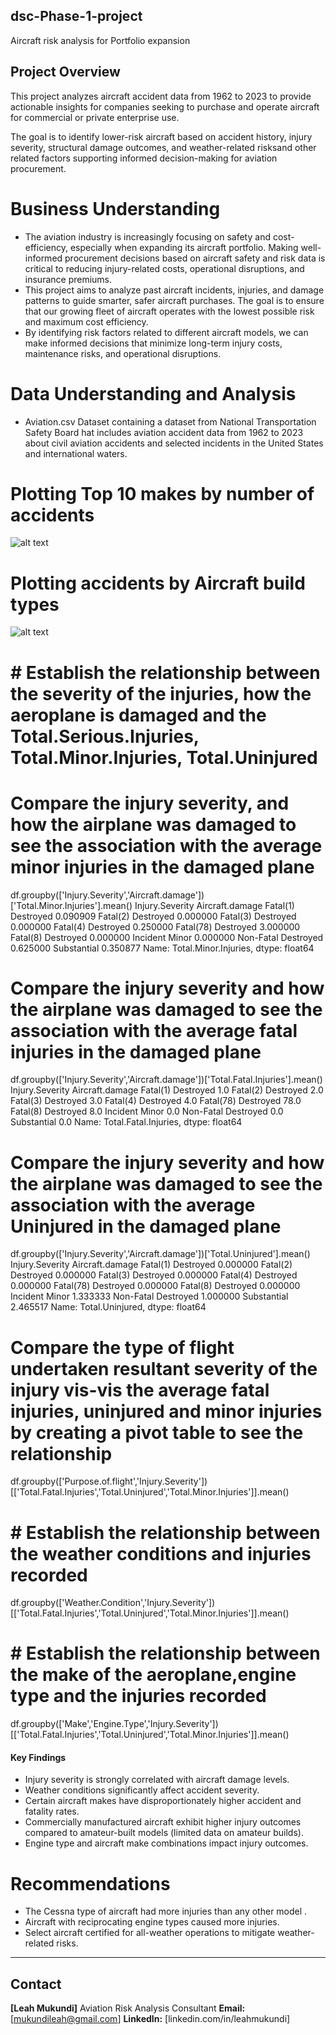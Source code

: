 ## dsc-Phase-1-project
Aircraft risk analysis for Portfolio expansion
## Project Overview
This project analyzes aircraft accident data from 1962 to 2023 to provide actionable insights for companies seeking to purchase and operate aircraft for commercial or private enterprise use.

The goal is to identify lower-risk aircraft based on accident history, injury severity, structural damage outcomes, and weather-related risksand other related factors  supporting informed decision-making for aviation procurement.

# Business Understanding
- The aviation industry is increasingly focusing on safety and cost-efficiency, especially when expanding its aircraft portfolio. Making well-informed procurement decisions based on aircraft safety and risk data is critical to reducing injury-related costs, operational disruptions, and insurance premiums.
- This project aims to analyze past aircraft incidents, injuries, and damage patterns to guide smarter, safer aircraft purchases. The goal is to ensure that our growing fleet of aircraft operates with the lowest possible risk and maximum cost efficiency.
- By identifying risk factors related to different aircraft models, we can make informed decisions that minimize long-term injury costs, maintenance risks, and operational disruptions.
# Data Understanding and Analysis
 - Aviation.csv Dataset containing a dataset from National Transportation Safety Board hat includes aviation accident data from 1962 to 2023 about civil aviation accidents and selected incidents in the United States and international waters.
 # Plotting Top 10 makes by number of accidents
 ![alt text](image.png)
 # Plotting accidents by Aircraft build types
 ![alt text](image-1.png)
 # # Establish the relationship between the severity of the injuries, how the aeroplane is damaged and the Total.Serious.Injuries, Total.Minor.Injuries, Total.Uninjured
# Compare the injury severity, and how the airplane was damaged to see the association with the average minor injuries in the damaged plane
df.groupby(['Injury.Severity','Aircraft.damage'])['Total.Minor.Injuries'].mean()
Injury.Severity  Aircraft.damage
Fatal(1)         Destroyed          0.090909
Fatal(2)         Destroyed          0.000000
Fatal(3)         Destroyed          0.000000
Fatal(4)         Destroyed          0.250000
Fatal(78)        Destroyed          3.000000
Fatal(8)         Destroyed          0.000000
Incident         Minor              0.000000
Non-Fatal        Destroyed          0.625000
                 Substantial        0.350877
Name: Total.Minor.Injuries, dtype: float64
# Compare the injury severity and how the airplane was damaged to see the association with the average fatal injuries in the damaged plane
df.groupby(['Injury.Severity','Aircraft.damage'])['Total.Fatal.Injuries'].mean()
Injury.Severity  Aircraft.damage
Fatal(1)         Destroyed           1.0
Fatal(2)         Destroyed           2.0
Fatal(3)         Destroyed           3.0
Fatal(4)         Destroyed           4.0
Fatal(78)        Destroyed          78.0
Fatal(8)         Destroyed           8.0
Incident         Minor               0.0
Non-Fatal        Destroyed           0.0
                 Substantial         0.0
Name: Total.Fatal.Injuries, dtype: float64
# Compare the injury severity and how the airplane was damaged to see the association with the average Uninjured in the damaged plane
df.groupby(['Injury.Severity','Aircraft.damage'])['Total.Uninjured'].mean()
Injury.Severity  Aircraft.damage
Fatal(1)         Destroyed          0.000000
Fatal(2)         Destroyed          0.000000
Fatal(3)         Destroyed          0.000000
Fatal(4)         Destroyed          0.000000
Fatal(78)        Destroyed          0.000000
Fatal(8)         Destroyed          0.000000
Incident         Minor              1.333333
Non-Fatal        Destroyed          1.000000
                 Substantial        2.465517
Name: Total.Uninjured, dtype: float64
# Compare the type of flight undertaken resultant  severity of the  injury vis-vis the average fatal injuries, uninjured and minor injuries by creating a pivot table to see the relationship
df.groupby(['Purpose.of.flight','Injury.Severity'])[['Total.Fatal.Injuries','Total.Uninjured','Total.Minor.Injuries']].mean()
# # Establish the relationship between the weather conditions and injuries recorded
df.groupby(['Weather.Condition','Injury.Severity'])[['Total.Fatal.Injuries','Total.Uninjured','Total.Minor.Injuries']].mean()
 # # Establish the relationship between the make of the aeroplane,engine type and the injuries recorded
 df.groupby(['Make','Engine.Type','Injury.Severity'])[['Total.Fatal.Injuries','Total.Uninjured','Total.Minor.Injuries']].mean()    
    

 #### Key Findings
- Injury severity is strongly correlated with aircraft damage levels.
- Weather conditions significantly affect accident severity.
- Certain aircraft makes have disproportionately higher accident and fatality rates.
- Commercially manufactured aircraft exhibit higher injury outcomes compared to amateur-built models (limited data on amateur builds).
- Engine type and aircraft make combinations impact injury outcomes.
# Recommendations
- The Cessna type of aircraft had more injuries than any other model .
- Aircraft with reciprocating engine types caused more injuries.
- Select aircraft certified for all-weather operations to mitigate weather-related risks.


---

## Contact
**[Leah Mukundi]**
Aviation Risk Analysis Consultant
**Email:** [mukundileah@gmail.com]
**LinkedIn:** [linkedin.com/in/leahmukundi]